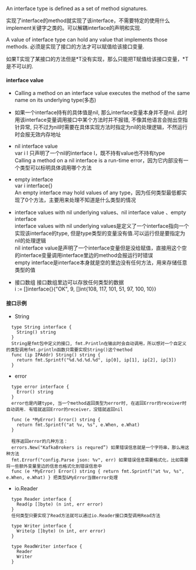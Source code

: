 An interface type is defined as a set of method signatures.  

实现了interface的method就实现了该interface，不需要特定的使用什么implement关键字之类的。可以解耦interface的声明和实现.  

A value of interface type can hold any value that implements those methods. 必须是实现了接口的方法才可以赋值给该接口变量.  

如果T实现了某接口的方法但是*T没有实现，那么只能把T赋值给该接口变量，\*T是不可以的.  

#### interface value  

* Calling a method on an interface value executes the method of the same name on its underlying type(多态)

* 如果一个interface持有的具体值是nil, 那么interface变量本身并不是nil. 此时用该interface变量调用接口中某个方法时并不报错, 不像其他语言会抛出空指针异常, 只不过为nil时需要在具体实现方法时指定为nil的处理逻辑，不然运行时会报无效内存地址

* nil interface value  
var i I     只声明了一个nil的interface I，既不持有value也不持有type  
Calling a method on a nil interface is a run-time error，因为它内部没有一个类型可以标明具体调用哪个方法  

* empty interface  
var i interface{}  
An empty interface may hold values of any type，因为任何类型最低都实现了0个方法，主要用来处理不知道是什么类型的情况  

* interface values with nil underlying values、nil interface value 、empty interface  
interface values with nil underlying values是定义了一个interface指向一个实现该interface的type, 但是type类型的变量没有值.可以运行但是要指定为nil的处理逻辑  
nil interface value是声明了一个interface变量但是没给赋值，直接用这个空的interface变量调用interface里边的method会报运行时错误  
empty interface是interface本身就是空的里边没有任何方法，用来存储任意类型的值  

* 接口数组
 接口数组里边可以存放任何类型的数据  
 i := []interface{}{"OK", 9, []int{108, 117, 101, 51, 97, 100, 10}}  

#### 接口示例

* String
```
  type String interface {
    String() string
  }
  String是fmt包中定义的接口, fmt.Println在输出时会自动调用，所以想对一个自定义的类型调用fmt.println函数只需要实现String()这个method
  func (ip IPAddr) String() string {
    return fmt.Sprintf("%d.%d.%d.%d", ip[0], ip[1], ip[2], ip[3])
  }
```

* error
```
  type error interface {
    Error() string
  }
  error也是内建type, 当一个method返回类型为error时, 在返回Error的receiver时自动调用. 有错就返回Error的receiver，没错就返回nil

  func (e *MyError) Error() string {
    return fmt.Sprintf("at %v, %s", e.When, e.What)
  }

  程序返回error的几种方法：
  errors.New("KafkaBrokers is requred”) 如果错误信息就是一个字符串，那么用这种方法
  fmt.Errorf("config.Parse json: %v", err) 如果错误信息需要格式化，比如需要将一些额外变量里边的信息也格式化到错误信息中
  func (e *MyError) Error() string { return fmt.Sprintf("at %v, %s", e.When, e.What) } 把类型&MyError当做error处理
```

* io.Reader
```
  type Reader interface {
    Read(p []byte) (n int, err error)
  }
  任何类型只要实现了Read方法就可以通过io.Reader接口类型调用Read方法

  type Writer interface {
    Write(p []byte) (n int, err error)
  }

  type ReadWriter interface {
    Reader
    Writer
  }
```
